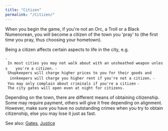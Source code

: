 ```yaml
---
title: "Citizen"
permalink: "/Citizen/"
---
```


When you begin the game, if you're not an Orc, a Troll or a Black
Numenorean, you will become a citizen of the town you 'pray' to (the
first time you pray, thus choosing your hometown).

Being a citizen affects certain aspects to life in the city, e.g.

`- In most cities you may not walk about with an unsheathed weapon unless `
`  you're a citizen.`
`- Shopkeepers will charge higher prices to you for their goods and `
`  innkeepers will charge you higher rent if you're not a citizen.`
`- You may only complain about criminals if you're a citizen`
`- The city gates will open even at night for citizens.`

Depending on the town, there are different means of obtaining
citizenship. Some may require payment, others will give it free
depending on alignment. However, make sure you have no outstanding
crimes when you try to obtain citizenship, else you may lose it just as
fast.

See also: [Gates](Gates "wikilink"), [Justice](Justice "wikilink")